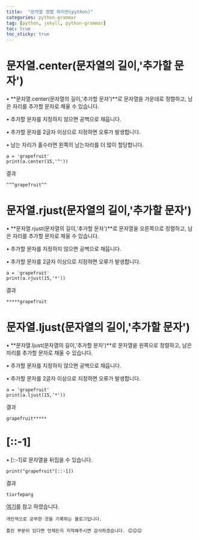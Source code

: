 ```yaml
---
title:  "문자열 정렬 파이썬(python)"
categories: python-grammar
tag: [python, jekyll, python-grammar]
toc: true
toc_sticky: true
---
```

# 문자열.center(문자열의 길이,'추가할 문자')
• **문자열.center(문자열의 길이,'추가할 문자')**로 문자열을 가운데로 정렬하고, 남은 자리를 추가할 문자로 채울 수 있습니다.  


• 추가할 문자를 지정하지 않으면 공백으로 채웁니다.   


• 추가할 문자를 2글자 이상으로 지정하면 오류가 발생합니다.  


• 남는 자리가 홀수라면 왼쪽의 남는자리를 더 많이 할당합니다.
```
a = 'grapefruit'
print(a.center(15,'^'))
```
결과
```
^^^grapefruit^^
```

# 문자열.rjust(문자열의 길이,'추가할 문자')
• **문자열.rjust(문자열의 길이,'추가할 문자')**로 문자열을 오른쪽으로 정렬하고, 남은 자리를 추가할 문자로 채울 수 있습니다.  


• 추가할 문자를 지정하지 않으면 공백으로 채웁니다.   


• 추가할 문자를 2글자 이상으로 지정하면 오류가 발생합니다. 
```
a = 'grapefruit'
print(a.rjust(15,'*'))
```
결과
```
*****grapefruit
```
# 문자열.ljust(문자열의 길이,'추가할 문자')
• **문자열.ljust(문자열의 길이,'추가할 문자')**로 문자열을 왼쪽으로 정렬하고, 남은 자리를 추가할 문자로 채울 수 있습니다.  


• 추가할 문자를 지정하지 않으면 공백으로 채웁니다.   


• 추가할 문자를 2글자 이상으로 지정하면 오류가 발생합니다. 
```
a = 'grapefruit'
print(a.ljust(15,'*'))
```
결과
```
grapefruit*****
```
# [::-1]
• [::-1]로 문자열을 뒤집을 수 있습니다.
```
print("grapefruit"[::-1])
```
결과
```
tiurfeparg
```
[여기](https://wikidocs.net/32919)를 참고 하였습니다.

```
개인적으로 공부한 것을 기록하는 블로그입니다. 

틀린 부분이 있다면 언제든지 지적해주시면 감사하겠습니다. 😊😊😊
```
